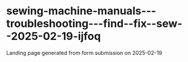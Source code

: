 # sewing-machine-manuals---troubleshooting---find--fix--sew--2025-02-19-ijfoq
Landing page generated from form submission on 2025-02-19
